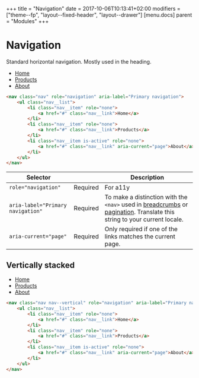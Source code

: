 +++
title = "Navigation"
date = 2017-10-06T10:13:41+02:00
modifiers = ["theme--fp", "layout--fixed-header", "layout--drawer"]
[menu.docs]
parent = "Modules"
+++

# Navigation

Standard horizontal navigation. Mostly used in the heading.

<div class="fp-example">
	<nav class="nav" role="navigation" aria-label="Primary navigation">
		<ul class="nav__list">
			<li class="nav__item" role="none">
				<a href="#" class="nav__link">Home</a>
			</li>
			<li class="nav__item" role="none">
				<a href="#" class="nav__link">Products</a>
			</li>
			<li class="nav__item is-active" role="none">
				<a href="#" class="nav__link" aria-current="page">About</a>
			</li>
		</ul>
	</nav>
</div>

```html
<nav class="nav" role="navigation" aria-label="Primary navigation">
	<ul class="nav__list">
		<li class="nav__item" role="none">
			<a href="#" class="nav__link">Home</a>
		</li>
		<li class="nav__item" role="none">
			<a href="#" class="nav__link">Products</a>
		</li>
		<li class="nav__item is-active" role="none">
			<a href="#" class="nav__link" aria-current="page">About</a>
		</li>
	</ul>
</nav>
```

<table class="table table--horizontal-borders">
	<thead>
		<tr>
			<th>Selector</th>
			<th></th>
			<th>Description</th>
		</tr>
	</thead>
	<tbody>
		<tr>
			<td><code>role="navigation"</code></td>
			<td><span class="label label--warning">Required</span></td>
			<td>For a11y</td>
		</tr>
		<tr>
			<td><code>aria-label="Primary navigation"</code></td>
			<td><span class="label label--warning">Required</span></td>
			<td>To make a distinction with the <code>&lt;nav&gt;</code> used in <a href="/modules/breadcrumb">breadcrumbs</a> or <a href="/modules/pagination">pagination</a>. Translate this string to your current locale.</td>
		</tr>
		<tr>
			<td><code>aria-current="page"</code></td>
			<td><span class="label label--warning">Required</span></td>
			<td>Only required if one of the links matches the current page.</td>
		</tr>
	</tbody>
</table>

## Vertically stacked

<div class="fp-example">
	<nav class="nav nav--vertical" role="navigation" aria-label="Primary navigation">
		<ul class="nav__list">
			<li class="nav__item" role="none">
				<a href="#" class="nav__link">Home</a>
			</li>
			<li class="nav__item" role="none">
				<a href="#" class="nav__link">Products</a>
			</li>
			<li class="nav__item is-active" role="none">
				<a href="#" class="nav__link" aria-current="page">About</a>
			</li>
		</ul>
	</nav>
</div>

```html
<nav class="nav nav--vertical" role="navigation" aria-label="Primary navigation">
	<ul class="nav__list">
		<li class="nav__item" role="none">
			<a href="#" class="nav__link">Home</a>
		</li>
		<li class="nav__item" role="none">
			<a href="#" class="nav__link">Products</a>
		</li>
		<li class="nav__item is-active" role="none">
			<a href="#" class="nav__link" aria-current="page">About</a>
		</li>
	</ul>
</nav>
```
